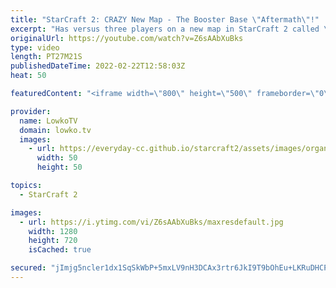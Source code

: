 ```yaml
---
title: "StarCraft 2: CRAZY New Map - The Booster Base \"Aftermath\"!"
excerpt: "Has versus three players on a new map in StarCraft 2 called \"Aftermath\". Aftermath took second place at the TLMC 16 and has a chance to be in one of the future StarCraft 2 map pools.  Protoss vs Protoss 0:00 Protoss vs Zerg 11:16 Protoss vs Terran 19:55  Support my work on Patreon: https://www.patreon.com/lowkotv"
originalUrl: https://youtube.com/watch?v=Z6sAAbXuBks
type: video
length: PT27M21S
publishedDateTime: 2022-02-22T12:58:03Z
heat: 50

featuredContent: "<iframe width=\"800\" height=\"500\" frameborder=\"0\" src=\"https://www.youtube.com/embed/Z6sAAbXuBks\" allow=\"accelerometer; autoplay; encrypted-media; gyroscope; picture-in-picture\" allowfullscreen></iframe>"

provider:
  name: LowkoTV
  domain: lowko.tv
  images:
    - url: https://everyday-cc.github.io/starcraft2/assets/images/organizations/lowko.tv-50x50.jpg
      width: 50
      height: 50

topics:
  - StarCraft 2

images:
  - url: https://i.ytimg.com/vi/Z6sAAbXuBks/maxresdefault.jpg
    width: 1280
    height: 720
    isCached: true

secured: "jImjg5ncler1dx1SqSkWbP+5mxLV9nH3DCAx3rtr6JkI9T9bOhEu+LKRuDHCPi8+A5OeP+Q9p8H5tKW88Hy+mXUtKPp+LmV0IAPJTP/pfNfJhjfuCceWkNE97CNgDwtVXPViqeXDf7lvhzAnFLjm2px+YqUgPszr+4O8nPgHQipduDYvPO+tDm8gNJrFvmCGMxQsDWeA2baK+Kyn25AYx3pm8cD2GLWucub4CpZozwSXpixSaLRA9WzDU/M1q3CpYTANoijL5AER+NAuWEVobLsDk5J1MnARCuqPbkorSZSUBGz67qgNowX84I2yHVUBXepn+ov3MJoRwQfzNxV0qxfPNkW9MiOOwXPmStvxx0PFADQDLXfcRfgtU3y9Y1ZsQ9zlOzNAa2WolF+IE5aaxnCht0ZFqKVryx3CKzhunZ0=;6N6NkPDnOllF3dlv/UBQ3A=="
---
```



